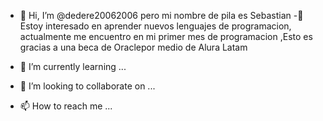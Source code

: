 - 👋 Hi, I’m @dedere20062006 pero mi nombre de pila es Sebastian
-👀 Estoy interesado en aprender nuevos lenguajes de programacion, actualmente me encuentro en mi primer mes de programacion ,Esto es gracias a una beca de Oraclepor medio de Alura Latam 

- 🌱 I’m currently learning ...
- 💞️ I’m looking to collaborate on ...
- 📫 How to reach me ...

<!---
dedere20062006/dedere20062006 is a ✨ special ✨ repository because its `README.md` (this file) appears on your GitHub profile.
You can click the Preview link to take a look at your changes.
--->
